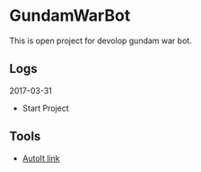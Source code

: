 # GundamWarBot
This is open project for devolop gundam war bot.

## Logs
2017-03-31
* Start Project

## Tools
* [AutoIt link](https://www.autoitscript.com/)
